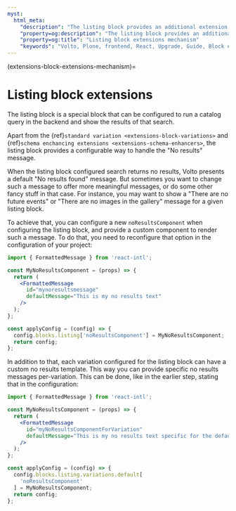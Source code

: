 ```yaml
---
myst:
  html_meta:
    "description": "The listing block provides an additional extension letting the developer modify the default 'No results found' message using the configuration of the block"
    "property=og:description": "The listing block provides an additional extension letting the developer modify the default 'No results found' message using the configuration of the block"
    "property=og:title": "Listing block extensions mechanism"
    "keywords": "Volto, Plone, frontend, React, Upgrade, Guide, Block extensions, variations, schema enhancers, listing block"
---
```


(extensions-block-extensions-mechanism)=

# Listing block extensions

The listing block is a special block that can be configured to run a catalog query in the backend and show the results of that search.

Apart from the {ref}`standard variation <extensions-block-variations>` and {ref}`schema enchancing extensions <extensions-schema-enhancers>`, the listing block provides a configurable way to handle the "No results" message.

When the listing block configured search returns no results, Volto presents a default "No results found" message.
But sometimes you want to change such a message to offer more meaningful messages, or do some other fancy stuff in that case.
For instance, you may want to show a "There are no future events" or "There are no images in the gallery" message for a given listing block.

To achieve that, you can configure a new `noResultsComponent` when configuring the listing block, and provide a custom component to render such a message.
To do that, you need to reconfigure that option in the configuration of your project:

```jsx
import { FormattedMessage } from 'react-intl';

const MyNoResultsComponent = (props) => {
  return (
    <FormattedMessage
      id="mynoresultsmessage"
      defaultMessage="This is my no results text"
    />
  );
};

const applyConfig = (config) => {
  config.blocks.listing['noResultsComponent'] = MyNoResultsComponent;
  return config;
};
```

In addition to that, each variation configured for the listing block can have a custom no results template.
This way you can provide specific no results messages per-variation.
This can be done, like in the earlier step, stating that in the configuration:

```jsx
import { FormattedMessage } from 'react-intl';

const MyNoResultsComponent = (props) => {
  return (
    <FormattedMessage
      id="myNoResultsComponentForVariation"
      defaultMessage="This is my no results text specific for the default variation "
    />
  );
};

const applyConfig = (config) => {
  config.blocks.listing.variations.default[
    'noResultsComponent'
  ] = MyNoResultsComponent;
  return config;
};
```
